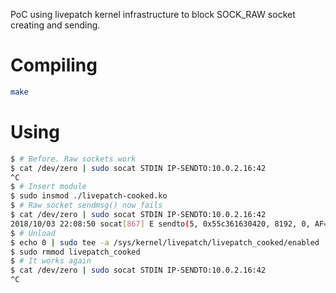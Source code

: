 PoC using livepatch kernel infrastructure to block SOCK_RAW socket creating and sending.


# Compiling
```bash
make
```

# Using
```bash
$ # Before. Raw sockets work
$ cat /dev/zero | sudo socat STDIN IP-SENDTO:10.0.2.16:42
^C
$ # Insert module
$ sudo insmod ./livepatch-cooked.ko
$ # Raw socket sendmsg() now fails
$ cat /dev/zero | sudo socat STDIN IP-SENDTO:10.0.2.16:42
2018/10/03 22:08:50 socat[867] E sendto(5, 0x55c361630420, 8192, 0, AF=2 10.0.2.16:0, 16): Operation not permitted
$ # Unload
$ echo 0 | sudo tee -a /sys/kernel/livepatch/livepatch_cooked/enabled
$ sudo rmmod livepatch_cooked
$ # It works again
$ cat /dev/zero | sudo socat STDIN IP-SENDTO:10.0.2.16:42
^C
```
